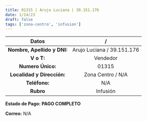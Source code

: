 ```yaml
---
title: 01315 | Arujo Luciana | 39.151.176
date: 1/14/23
draft: false
tags: ['zona-centro', 'infusion']
---
```


|          **Datos**          |              /             |
|:---------------------------:|:--------------------------:|
| **Nombre, Apellido y DNI:** | Arujo Luciana / 39.151.176 |
|          **V o T:**         |          Vendedor          |
|      **Numero Único:**      |            01315           |
|  **Localidad y Dirección:** |      Zona Centro / N/A     |
|        **Teléfono:**        |             N/A            |
|          **Rubro**          |          Infusión          |

**Estado de Pago:** **PAGO COMPLETO**

**Correo:** N/A
